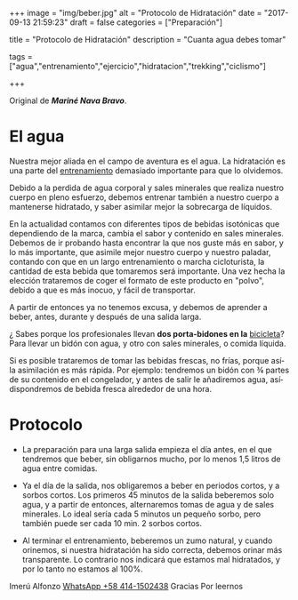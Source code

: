 +++
image = "img/beber.jpg" 
alt = "Protocolo de Hidratación" 
date = "2017-09-13 21:59:23"
draft = false 
categories = ["Preparación"]

title = "Protocolo de Hidratación" 
description = "Cuanta agua debes tomar" 

tags = ["agua","entrenamiento","ejercicio","hidratacion","trekking","ciclismo"]

+++

Original de ***Mariné Nava Bravo***.

# El agua
Nuestra mejor aliada en el campo de aventura es el agua. La hidratación es una parte del [entrenamiento]() demasiado importante para que lo olvidemos. 

Debido a la perdida de agua corporal y sales minerales que realiza nuestro cuerpo en pleno esfuerzo, debemos entrenar también a nuestro cuerpo a mantenerse hidratado, y saber asimilar mejor la sobrecarga de lí­quidos.

En la actualidad contamos con diferentes tipos de bebidas isotónicas que dependiendo de la marca, cambia el sabor y contenido en sales minerales. Debemos de ir probando hasta encontrar la que nos guste más en sabor, y lo más importante, que asimile mejor nuestro cuerpo y nuestro paladar, contando con que en un largo entrenamiento o marcha cicloturista, la cantidad de esta bebida que tomaremos será importante. Una vez hecha la elección trataremos de coger el formato de este producto en "polvo", debido a que es más inocuo, y fácil de transportar.

A partir de entonces ya no tenemos excusa, y debemos de aprender a beber, antes, durante y después de una salida larga.

¿ Sabes porque los profesionales llevan **dos porta-bidones en la** [bicicleta](/post/ciclismo-de-montana/)? Para llevar un bidón con agua, y otro con sales minerales, o comida lí­quida.

Si es posible trataremos de tomar las bebidas frescas, no frí­as, porque así­ la asimilación es más rápida. Por ejemplo: tendremos un bidón con ¾ partes de su contenido en el congelador, y antes de salir le añadiremos agua, así­ dispondremos de bebida fresca alrededor de una hora.

# Protocolo

- La preparación para una larga salida empieza el dí­a antes, en el que tendremos que beber, sin obligarnos mucho, por lo menos 1,5 litros de agua entre comidas.

- Ya el dí­a de la salida, nos obligaremos a beber en periodos cortos, y a sorbos cortos. Los primeros 45 minutos de la salida beberemos solo agua, y a partir de entonces, alternaremos tomas de agua y de sales minerales. Lo ideal serí­a cada 5 minutos un pequeño sorbo, pero también puede ser cada 10 min. 2 sorbos cortos.

- Al terminar el entrenamiento, beberemos un zumo natural, y cuando orinemos, si nuestra hidratación ha sido correcta, debemos orinar más transparente. Lo contrario nos indicará que estamos mal hidratados, y por lo tanto no estamos al 100%.

Imerú Alfonzo [WhatsApp +58 414-1502438](https://wa.me/584141502438)
Gracias Por leernos
